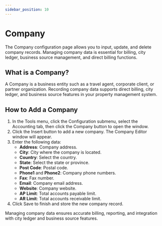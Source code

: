 ```yaml
---
sidebar_position: 10
---
```


# Company

The Company configuration page allows you to input, update, and delete company records. Managing company data is essential for billing, city ledger, business source management, and direct billing functions.

## What is a Company?

A Company is a business entity such as a travel agent, corporate client, or partner organization. Recording company data supports direct billing, city ledger, and business source features in your property management system.

## How to Add a Company

1. In the Tools menu, click the Configuration submenu, select the Accounting tab, then click the Company button to open the window.
2. Click the Insert button to add a new company. The Company Editor window will appear.
3. Enter the following data:
   - **Address**: Company address.
   - **City**: City where the company is located.
   - **Country**: Select the country.
   - **State**: Select the state or province.
   - **Post Code**: Postal code.
   - **Phone1** and **Phone2**: Company phone numbers.
   - **Fax**: Fax number.
   - **Email**: Company email address.
   - **Website**: Company website.
   - **AP Limit**: Total accounts payable limit.
   - **AR Limit**: Total accounts receivable limit.
4. Click Save to finish and store the new company record.

Managing company data ensures accurate billing, reporting, and integration with city ledger and business source features.
